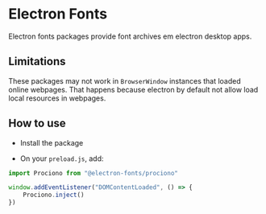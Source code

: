 # Electron Fonts

Electron fonts packages provide font archives em electron desktop apps.

## Limitations

These packages may not work in `BrowserWindow` instances that loaded online webpages. That happens because electron by default not allow load local resources in webpages.

## How to use

* Install the package

* On your `preload.js`, add:

```ts
import Prociono from "@electron-fonts/prociono"

window.addEventListener("DOMContentLoaded", () => {
    Prociono.inject()
})
```